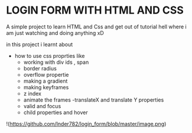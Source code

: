 # LOGIN FORM WITH HTML AND CSS #

A simple project to learn HTML and Css and get out of tutorial hell where i am just watching and doing anything xD

in this project i learnt about

- how to use css proprties like
  - working with div ids , span
  - border radius
  - overflow propertie
  - making a gradient
  - making keyframes
  - z index
  - animate the frames
  -translateX and translate Y properties
  - valid and focus
  - child properties and hover
  

!(https://github.com/Inder782/login_form/blob/master/image.png)
